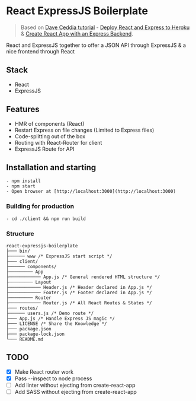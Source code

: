 # React ExpressJS Boilerplate

> Based on [Dave Ceddia tutorial](https://daveceddia.com/) - [Deploy React and Express to Heroku](https://daveceddia.com/deploy-react-express-app-heroku/) &  [Create React App with an Express Backend](https://daveceddia.com/create-react-app-express-backend/).

React and ExpressJS together to offer a JSON API through ExpressJS &amp; a nice frontend through React

## Stack
- React
- ExpressJS

## Features
- HMR of components (React)
- Restart Express on file changes (Limited to Express files)
- Code-splitting out of the box
- Routing with React-Router for client
- ExpressJS Route for API

## Installation and starting
```
- npm install
- npm start
- Open browser at [http://localhost:3000](http://localhost:3000)
```

### Building for production
```
- cd ./client && npm run build 
```

### Structure
```
react-expressjs-boilerplate
├─── bin/
├────── www /* ExpressJS start script */
├─── client/
├────── components/
├───────── App
├──────────── App.js /* General rendered HTML structure */
├───────── Layout
├──────────── Header.js /* Header declared in App.js */
├──────────── Footer.js /* Footer declared in App.js */
├───────── Router
├──────────── Router.js /* All React Routes & States */
├─── routes/
├────── users.js /* Demo route */
├─── App.js /* Handle Express JS magic */
├─── LICENSE /* Share the Knowledge */
├─── package.json
├─── package-lock.json
└─── README.md
```

## TODO

- [X] Make React router work
- [X] Pass --inspect to node process
- [ ] Add linter without ejecting from create-react-app
- [ ] Add SASS without ejecting from create-react-app